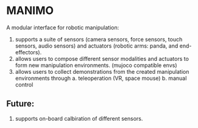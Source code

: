 # MANIMO

A modular interface for robotic manipulation:
1. supports a suite of sensors (camera sensors, force sensors, touch sensors, audio sensors) and actuators (robotic arms: panda, and end-effectors).
2. allows users to compose different sensor modalities and actuators to form new manipulation environments. (mujoco compatible envs)
3. allows users to collect demonstrations from the created manipulation environments through
  a. teleoperation (VR, space mouse)
  b. manual control

## Future:

1. supports on-board calbiration of different sensors.
  
